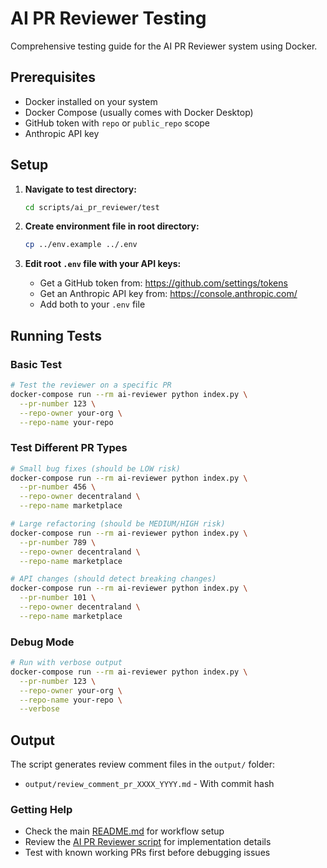 # AI PR Reviewer Testing

Comprehensive testing guide for the AI PR Reviewer system using Docker.

## Prerequisites

- Docker installed on your system
- Docker Compose (usually comes with Docker Desktop)
- GitHub token with `repo` or `public_repo` scope
- Anthropic API key

## Setup

1. **Navigate to test directory:**
   ```bash
   cd scripts/ai_pr_reviewer/test
   ```

2. **Create environment file in root directory:**
   ```bash
   cp ../env.example ../.env
   ```

3. **Edit root `.env` file with your API keys:**
   - Get a GitHub token from: https://github.com/settings/tokens
   - Get an Anthropic API key from: https://console.anthropic.com/
   - Add both to your `.env` file

## Running Tests

### Basic Test
```bash
# Test the reviewer on a specific PR
docker-compose run --rm ai-reviewer python index.py \
  --pr-number 123 \
  --repo-owner your-org \
  --repo-name your-repo
```

### Test Different PR Types
```bash
# Small bug fixes (should be LOW risk)
docker-compose run --rm ai-reviewer python index.py \
  --pr-number 456 \
  --repo-owner decentraland \
  --repo-name marketplace

# Large refactoring (should be MEDIUM/HIGH risk)
docker-compose run --rm ai-reviewer python index.py \
  --pr-number 789 \
  --repo-owner decentraland \
  --repo-name marketplace

# API changes (should detect breaking changes)
docker-compose run --rm ai-reviewer python index.py \
  --pr-number 101 \
  --repo-owner decentraland \
  --repo-name marketplace
```

### Debug Mode
```bash
# Run with verbose output
docker-compose run --rm ai-reviewer python index.py \
  --pr-number 123 \
  --repo-owner your-org \
  --repo-name your-repo \
  --verbose
```

## Output

The script generates review comment files in the `output/` folder:
- `output/review_comment_pr_XXXX_YYYY.md` - With commit hash

### Getting Help
- Check the main [README.md](../../../README.md) for workflow setup
- Review the [AI PR Reviewer script](../index.py) for implementation details
- Test with known working PRs first before debugging issues